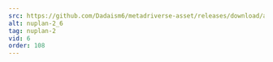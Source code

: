 ```yaml
---
src: https://github.com/Dadaism6/metadriverse-asset/releases/download/assetsv1.0.2/nuplan-2_6.mp4
alt: nuplan-2_6
tag: nuplan-2
vid: 6
order: 108
---
```

